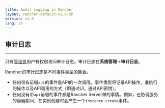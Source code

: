 ```yaml
---
title: Audit Logging in Rancher
layout: rancher-default-v1.6-zh
version: v1.6
lang: zh
---
```


## 审计日志
---

只有[管理员]({{site.baseurl}}/rancher/{{page.version}}/{{page.lang}}/configuration/access-control/#管理员)用户有权限访问审计日志。审计日志在**系统管理**->**审计日志**。

Rancher的审计日志是不同事件类型的集合。

* 任何带有前缀`api`的事件是API的一次调用。事件类型将记录API操作，谁执行的操作以及API调用的方式（即通过UI，通过API密钥）。
* 任何没有带`api`前缀的事件都是Rancher Server做的事情。例如，在协调服务的容器期间，在实例创建时会产生一个`instance.create`事件。
